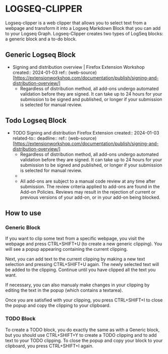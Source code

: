 # LOGSEQ-CLIPPER

Logseq-clipper is a web clipper that allows you to select text from a webpage and transform it into a Logseq Markdown Block that you can add to your Logseq Graph. Logseq-Clipper creates two types of LogSeq blocks: a generic block and a to-do block. 

## Generic Logseq Block

- Signing and distribution overview | Firefox Extension Workshop
  created:: 2024-01-03
  ref:: (web-source)[https://extensionworkshop.com/documentation/publish/signing-and-distribution-overview/]
  - Regardless of distribution method, all add-ons undergo automated validation before they are signed. It can take up to 24 hours for your submission to be signed and published, or longer if your submission is selected for manual review.

## Todo Logseq Block

- TODO Signing and distribution Firefox Extension
  created:: 2024-01-03
  related-to:: 
  deadline:: 
  ref:: (web-source)[https://extensionworkshop.com/documentation/publish/signing-and-distribution-overview/]
  - Regardless of distribution method, all add-ons undergo automated validation before they are signed. It can take up to 24 hours for your submission to be signed and published, or longer if your submission is selected for manual review.
  - 
  - All add-ons are subject to a manual code review at any time after submission. The review criteria applied to add-ons are found in the Add-on Policies. Reviews may result in the rejection of current or previous versions of your add-on, or in your add-on being blocked.

## How to use

### Generic Block

If you want to clip some text from a specific webpage, you visit the webpage and press CTRL+SHIFT+U (to create a new generic clipping). You will see a popup appearing containing the current clipping. 

Next, you can add text to the current clipping by making a new text selection and pressing CTRL+SHIFT+U again. The newly selected text will be added to the clipping. Continue until you have clipped all the text you want.

If necessary, you can also manualy make changes in your clipping by editing the text in the popup (which contains a textarea).

Once you are satisfied with your clipping, you press CTRL+SHIFT+I to close the popup and copy the clipping to your clipboard.

### TODO Block

To create a TODO block, you do exactly the same as with a Generic block, but you should use CTRL+SHIFT+Y to create a TODO clipping and to add text to your TODO clipping. To close the popup and copy your block to your clipboard, you press CTRL+SHIFT+I again.